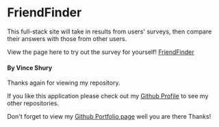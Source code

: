 # FriendFinder
This full-stack site will take in results from users' surveys, then compare their answers with those from other users.

View the page here to try out the survey for yourself! [FriendFinder](https://vince-friendfinder.herokuapp.com/)


#### By Vince Shury
Thanks again for viewing my repository.

If you like this application please check out my [Github Profile](https://github.com/Vincent440) to see my other repositories.

Don't forget to view my [Github Portfolio page](https://vincent440.github.io/) well you are there Thanks!
